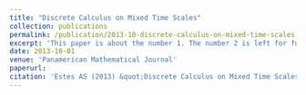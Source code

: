 ```yaml
---
title: "Discrete Calculus on Mixed Time Scales"
collection: publications
permalink: /publication/2013-10-discrete-calculus-on-mixed-time-scales
excerpt: 'This paper is about the number 1. The number 2 is left for future work.'
date: 2013-10-01
venue: 'Panamerican Mathematical Journal'
paperurl: 
citation: 'Estes AS (2013) &quot;Discrete Calculus on Mixed Time Scales.&quot; <i>Panamerican Mathematical Journal</i>. 23(4):23-46.'
---
```


